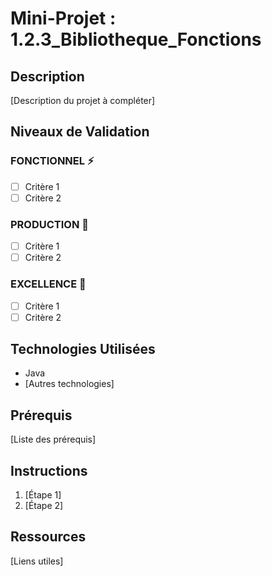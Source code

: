 # Mini-Projet : 1.2.3_Bibliotheque_Fonctions

## Description
[Description du projet à compléter]

## Niveaux de Validation

### FONCTIONNEL ⚡
- [ ] Critère 1
- [ ] Critère 2

### PRODUCTION 🚀
- [ ] Critère 1
- [ ] Critère 2  

### EXCELLENCE 🌟
- [ ] Critère 1
- [ ] Critère 2

## Technologies Utilisées
- Java
- [Autres technologies]

## Prérequis
[Liste des prérequis]

## Instructions
1. [Étape 1]
2. [Étape 2]

## Ressources
[Liens utiles]
